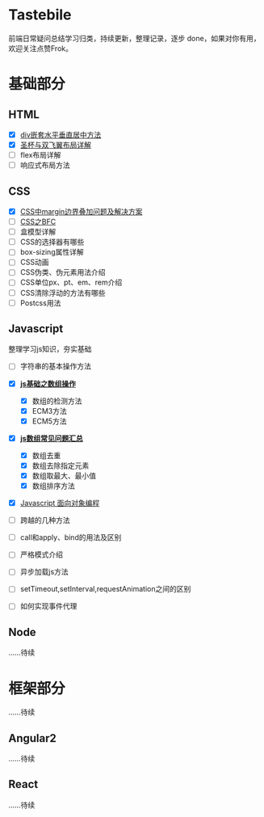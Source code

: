 # Tastebile

前端日常疑问总结学习归类，持续更新，整理记录，逐步 done，如果对你有用，欢迎关注点赞Frok。

# 基础部分

## HTML

- [x] [div嵌套水平垂直居中方法](/html/div-center-middle)
- [x] [圣杯与双飞翼布局详解](/html/the-holy-grail)
- [ ] flex布局详解
- [ ] 响应式布局方法

## CSS

- [x] [CSS中margin边界叠加问题及解决方案](/css/margin-margin)
- [ ] [CSS之BFC](/css/bfc)
- [ ] 盒模型详解
- [ ] CSS的选择器有哪些
- [ ] box-sizing属性详解
- [ ] CSS动画
- [ ] CSS伪类、伪元素用法介绍
- [ ] CSS单位px、pt、em、rem介绍
- [ ] CSS清除浮动的方法有哪些
- [ ] Postcss用法

## Javascript

整理学习js知识，夯实基础


- [ ] 字符串的基本操作方法
- [x] [**js基础之数组操作**](/javascript/base)
	- [x] 数组的检测方法
	- [x] ECM3方法
	- [x] ECM5方法
- [x] [**js数组常见问题汇总**]()
	- [x] 数组去重
	- [x] 数组去除指定元素
	- [x] 数组取最大、最小值
	- [x] 数组排序方法	
- [x] [Javascript 面向对象编程](/javascript/oop/js-oop)
- [ ] 跨越的几种方法
- [ ] call和apply、bind的用法及区别
- [ ] 严格模式介绍
- [ ] 异步加载js方法
- [ ] setTimeout,setInterval,requestAnimation之间的区别
- [ ] 如何实现事件代理


## Node

……待续

# 框架部分

……待续

## Angular2

……待续

## React

……待续
